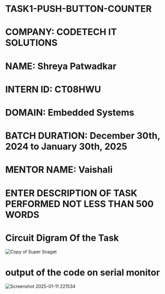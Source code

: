 # TASK1-PUSH-BUTTON-COUNTER
# COMPANY: CODETECH IT SOLUTIONS

# NAME: Shreya Patwadkar

# INTERN ID: CT08HWU

# DOMAIN: Embedded Systems

# BATCH DURATION: December 30th, 2024 to January 30th, 2025

# MENTOR NAME: Vaishali

# ENTER DESCRIPTION OF TASK PERFORMED NOT LESS THAN 500 WORDS

# Circuit Digram Of the Task
![Copy of Super Snaget](https://github.com/user-attachments/assets/db91ddc5-2956-46dc-811a-df7a377e736a)
# output of the code on serial monitor
![Screenshot 2025-01-11 221534](https://github.com/user-attachments/assets/90d26d1f-86bf-4efb-8775-724b932d9b01)



